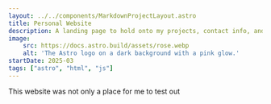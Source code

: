 ```yaml
---
layout: ../../components/MarkdownProjectLayout.astro
title: Personal Website
description: A landing page to hold onto my projects, contact info, and more. 
image:
    src: https://docs.astro.build/assets/rose.webp
    alt: 'The Astro logo on a dark background with a pink glow.'
startDate: 2025-03
tags: ["astro", "html", "js"]
---
```

This website was not only a place for me to test out 
